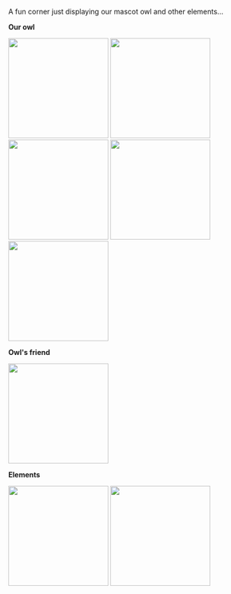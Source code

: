 A fun corner just displaying our mascot owl and other elements...

**Our owl**

<img src="{{ site.baseurl}}/images/mascot.png" alt="" width="200">
<img src="{{ site.baseurl}}/images/exercise.png" alt="" width="200">
<img src="{{ site.baseurl}}/images/funfact.png" alt="" width="200">
<img src="{{ site.baseurl}}/images/note.png" alt="" width="200">
<img src="{{ site.baseurl}}/images/404.png" alt="" width="200">

**Owl's friend**

<img src="{{ site.baseurl}}/images/friend.jpg" alt="" width="200">

**Elements**

<img src="{{ site.baseurl}}/images/favicon.png" alt="" width="200">
<img src="{{ site.baseurl}}/images/sign.png" alt="" width="200">
